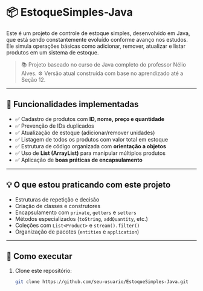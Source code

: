 # 📦 EstoqueSimples-Java

Este é um projeto de controle de estoque simples, desenvolvido em Java, que está sendo constantemente evoluído conforme avanço nos estudos. Ele simula operações básicas como adicionar, remover, atualizar e listar produtos em um sistema de estoque.

> 📚 Projeto baseado no curso de Java completo do professor Nélio Alves.
> ⚙️ Versão atual construída com base no aprendizado até a Seção 12.

---

## 🔧 Funcionalidades implementadas

- ✅ Cadastro de produtos com **ID, nome, preço e quantidade**
- ✅ Prevenção de IDs duplicados
- ✅ Atualização de estoque (adicionar/remover unidades)
- ✅ Listagem de todos os produtos com valor total em estoque
- ✅ Estrutura de código organizada com **orientação a objetos**
- ✅ Uso de **List (ArrayList)** para manipular múltiplos produtos
- ✅ Aplicação de **boas práticas de encapsulamento**

---

## 💡 O que estou praticando com este projeto

- Estruturas de repetição e decisão
- Criação de classes e construtores
- Encapsulamento com `private`, `getters` e `setters`
- Métodos especializados (`toString`, `addQuantity`, etc.)
- Coleções com `List<Product>` e `stream().filter()`
- Organização de pacotes (`entities` e `application`)

---

## 🚀 Como executar

1. Clone este repositório:
   ```bash
   git clone https://github.com/seu-usuario/EstoqueSimples-Java.git
   ```

